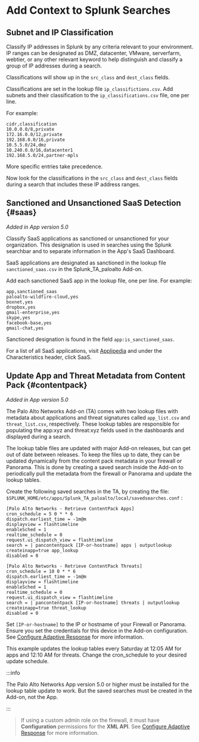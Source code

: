 # Add Context to Splunk Searches

## Subnet and IP Classification

Classify IP addresses in Splunk by any criteria relevant to your environment. IP ranges can be designated as DMZ, datacenter, VMware, serverfarm, webtier, or any other relevant keyword to help distinguish and classify a group of IP addresses during a search.

Classifications will show up in the `src_class` and `dest_class` fields.

Classifications are set in the lookup file `ip_classifictions.csv`. Add subnets and their classification to the `ip_classifications.csv` file, one per line.

For example:

    cidr,classification
    10.0.0.0/8,private
    172.16.0.0/12,private
    192.168.0.0/16,private
    10.5.5.0/24,dmz
    10.240.0.0/16,datacenter1
    192.168.5.0/24,partner-mpls

More specific entries take precedence.

Now look for the classifications in the `src_class` and `dest_class` fields during a search that includes these IP address ranges.

## Sanctioned and Unsanctioned SaaS Detection {#saas}

*Added in App version 5.0*

Classify SaaS applications as sanctioned or unsanctioned for your organization. This designation is used in searches using the Splunk searchbar and to separate information in the App's SaaS Dashboard.

SaaS applications are designated as sanctioned in the lookup file `sanctioned_saas.csv` in the Splunk_TA_paloalto Add-on.

Add each sanctioned SaaS app in the lookup file, one per line. For example:

    app,sanctioned_saas
    paloalto-wildfire-cloud,yes
    boxnet,yes
    dropbox,yes
    gmail-enterprise,yes
    skype,yes
    facebook-base,yes
    gmail-chat,yes

Sanctioned designation is found in the field `app:is_sanctioned_saas`.

For a list of all SaaS applications, visit [Applipedia](https://applipedia.paloaltonetworks.com/) and under the Characteristics header, click SaaS.

## Update App and Threat Metadata from Content Pack {#contentpack}

*Added in App version 5.0*

The Palo Alto Networks Add-on (TA) comes with two lookup files with metadata about applications and threat signatures called `app_list.csv` and `threat_list.csv`, respectively. These lookup tables are responsible for populating the app:xyz and threat:xyz fields used in the dashboards and displayed during a search.

The lookup table files are updated with major Add-on releases, but can get out of date between releases. To keep the files up to date, they can be updated dynamically from the content pack metadata in your firewall or Panorama. This is done by creating a saved search inside the Add-on to periodically pull the metadata from the firewall or Panorama and update the lookup tables.

Create the following saved searches in the TA, by creating the file: `$SPLUNK_HOME/etc/apps/Splunk_TA_paloalto/local/savedsearches.conf` :

    [Palo Alto Networks - Retrieve ContentPack Apps]
    cron_schedule = 5 0 * * 6
    dispatch.earliest_time = -1m@m
    displayview = flashtimeline
    enableSched = 1
    realtime_schedule = 0
    request.ui_dispatch_view = flashtimeline
    search = | pancontentpack [IP-or-hostname] apps | outputlookup createinapp=true app_lookup
    disabled = 0

    [Palo Alto Networks - Retrieve ContentPack Threats]
    cron_schedule = 10 0 * * 6
    dispatch.earliest_time = -1m@m
    displayview = flashtimeline
    enableSched = 1
    realtime_schedule = 0
    request.ui_dispatch_view = flashtimeline
    search = | pancontentpack [IP-or-hostname] threats | outputlookup createinapp=true threat_lookup
    disabled = 0

Set `[IP-or-hostname]` to the IP or hostname of your Firewall or Panorama. Ensure you set the credentials for this device in the Add-on configuration. See [Configure Adaptive Response](../adaptive-response#configure-adaptive-response) for more information.

This example updates the lookup tables every Saturday at 12:05 AM for apps and 12:10 AM for threats. Change the cron_schedule to your desired update schedule.

:::info

The Palo Alto Networks App version 5.0 or higher must be installed for the lookup table update to work. But the saved searches must be created in the Add-on, not the App.

:::
>
> If using a custom admin role on the firewall, it must have **Configuration** permissions for the **XML API**. See [Configure Adaptive Response](../adaptive-response#configure-adaptive-response) for more information.

